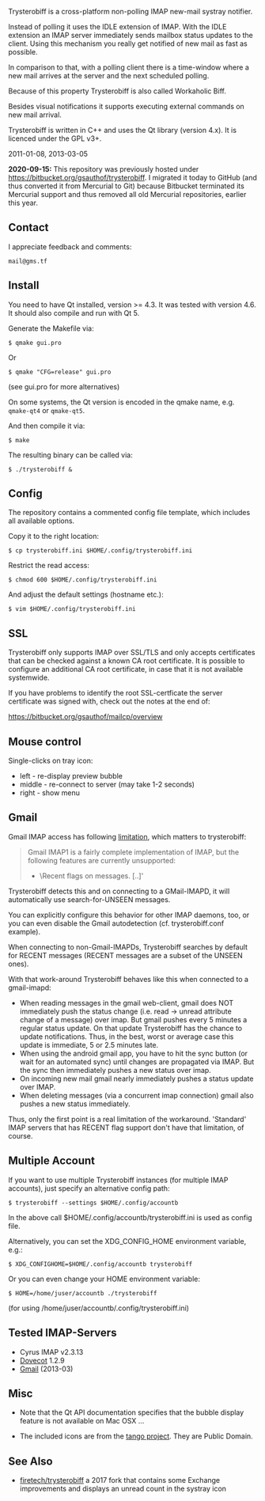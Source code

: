 Trysterobiff is a cross-platform non-polling IMAP new-mail systray notifier.

Instead of polling it uses the IDLE extension of IMAP. With the IDLE extension
an IMAP server immediately sends mailbox status updates to the client. Using
this mechanism you really get notified of new mail as fast as possible.

In comparison to that, with a polling client there is a time-window where a new
mail arrives at the server and the next scheduled polling.

Because of this property Trysterobiff is also called Workaholic Biff.

Besides visual notifications it supports executing external commands on new
mail arrival.

Trysterobiff is written in C++ and uses the Qt library (version 4.x). It is
licenced under the GPL v3+.

2011-01-08, 2013-03-05


**2020-09-15:** This repository was previously hosted under
https://bitbucket.org/gsauthof/trysterobiff.  I migrated it today
to GitHub (and thus converted it from Mercurial to Git) because
Bitbucket terminated its Mercurial support and thus removed all
old Mercurial repositories, earlier this year.

## Contact ##

I appreciate feedback and comments:

    mail@gms.tf

## Install ##

You need to have Qt installed, version >= 4.3. It was tested with version 4.6.
It should also compile and run with Qt 5.

Generate the Makefile via:

    $ qmake gui.pro

Or

    $ qmake "CFG=release" gui.pro

(see gui.pro for more alternatives)

On some systems, the Qt version is encoded in the qmake name, e.g. `qmake-qt4` or `qmake-qt5`.

And then compile it via:

    $ make

The resulting binary can be called via:

    $ ./trysterobiff &

## Config ##

The repository contains a commented config file template, which includes all
available options.

Copy it to the right location:

    $ cp trysterobiff.ini $HOME/.config/trysterobiff.ini

Restrict the read access:

    $ chmod 600 $HOME/.config/trysterobiff.ini

And adjust the default settings (hostname etc.):

    $ vim $HOME/.config/trysterobiff.ini


## SSL ##

Trysterobiff only supports IMAP over SSL/TLS and only accepts certificates that
can be checked against a known CA root certificate. It is possible to configure
an additional CA root certificate, in case that it is not available systemwide.

If you have problems to identify the root SSL-certficate the server certificate
was signed with, check out the notes at the end of:

https://bitbucket.org/gsauthof/mailcp/overview 


## Mouse control ##

Single-clicks on tray icon:

- left   - re-display preview bubble
- middle - re-connect to server (may take 1-2 seconds)
- right  - show menu


## Gmail ##

Gmail IMAP access has following [limitation][gmaillim], which matters to
trysterobiff:

> Gmail IMAP1 is a fairly complete implementation of IMAP, but the
> following features are currently unsupported:
>
>   - \Recent flags on messages. [..]'

[gmaillim]: http://support.google.com/mail/bin/answer.py?hl=en&answer=78761


Trysterobiff detects this and on connecting to a GMail-IMAPD, it will
automatically use search-for-UNSEEN messages.

You can explicitly configure this behavior for other IMAP daemons, too, or you
can even disable the Gmail autodetection (cf. trysterobiff.conf example).

When connecting to non-Gmail-IMAPDs, Trysterobiff searches by default for
RECENT messages (RECENT messages are a subset of the UNSEEN ones).

With that work-around Trysterobiff behaves like this when connected to a gmail-imapd:

- When reading messages in the gmail web-client, gmail does NOT immediately
  push the status change (i.e. read -> unread attribute change of a message)
  over imap. But gmail pushes every 5 minutes a regular
  status update. On that update Trysterobiff has the chance to update
  notifications. Thus, in the best, worst or average case this update is immediate,
  5 or 2.5 minutes late.
- When using the android gmail app, you have to hit the sync button (or wait
  for an automated sync) until changes are propagated via IMAP. But the sync
  then immediately pushes a new status over imap.
- On incoming new mail gmail nearly immediately pushes a status update over IMAP.
- When deleting messages (via a concurrent imap connection) gmail also pushes a new
  status immediately.

Thus, only the first point is a real limitation of the workaround. 'Standard'
IMAP servers that has RECENT flag support don't have that limitation, of
course.

## Multiple Account ##

If you want to use multiple Trysterobiff instances (for multiple IMAP
accounts), just specify an alternative config path:

    $ trysterobiff --settings $HOME/.config/accountb

In the above call $HOME/.config/accountb/trysterobiff.ini is used as config file.

Alternatively, you can set the XDG_CONFIG_HOME environment variable, e.g.:

    $ XDG_CONFIGHOME=$HOME/.config/accountb trysterobiff

Or you can even change your HOME environment variable:

    $ HOME=/home/juser/accountb ./trysterobiff

(for using /home/juser/accountb/.config/trysterobiff.ini)


## Tested IMAP-Servers ##

* Cyrus IMAP v2.3.13
* [Dovecot][dove] 1.2.9
* [Gmail][gmail] (2013-03)

## Misc ##

* Note that the Qt API documentation specifies that the bubble display feature
  is not available on Mac OSX ...

* The included icons are from the [tango project][tango]. They are Public Domain.


## See Also

- [firetech/trysterobiff](https://github.com/firetech/trysterobiff)
  a 2017 fork that contains some Exchange improvements and displays
  an unread count in the systray icon


[tango]: http://tango.freedesktop.org/Tango_Desktop_Project
[dove]: http://www.dovecot.org/
[gmail]: http://en.wikipedia.org/wiki/Gmail

